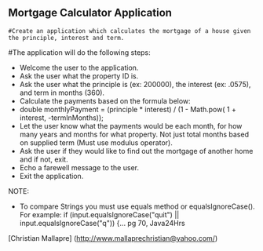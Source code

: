 ## Mortgage Calculator Application
    #Create an application which calculates the mortgage of a house given the principle, interest and term. 

#The application will do the following steps:
* Welcome the user to the application.
* Ask the user what the property ID is.
* Ask the user what the principle is (ex: 200000), the interest (ex: .0575), and term in months (360).
* Calculate the payments based on the formula below:
* double monthlyPayment =  (principle * interest) /  (1 - Math.pow( 1 + interest, -termInMonths));
* Let the user know what the payments would be each month, for how many years and months for what property. Not just total months based    on supplied term (Must use modulus operator).
* Ask the user if they would like to find out the mortgage of another home and if not, exit.
* Echo a farewell message to the user.
* Exit the application.

NOTE: 
* To compare Strings you must use equals method or equalsIgnoreCase(). For example:
if (input.equalsIgnoreCase("quit") || input.equalsIgnoreCase("q")) {... pg 70, Java24Hrs

[Christian Mallapre] (http://www.mallaprechristian@yahoo.com/) 
